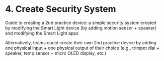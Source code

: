 # 4. Create Security System

Guide to creating a 2nd practice device:  a simple security system created by modifying the Smart Light device \(by adding motion sensor + speaker\) and modifying the Smart Light apps

Alternatively, teams could create their own 2nd practice device by adding one physical input + one physical output of their choice \(e.g., trimpot dial + speaker, temp sensor + micro OLED display, etc.\)

